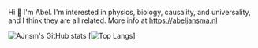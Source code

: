 <!---
AJnsm/AJnsm is a ✨ special ✨ repository because its `README.md` (this file) appears on your GitHub profile.
You can click the Preview link to take a look at your changes.
--->
Hi 👋 I'm Abel. I'm interested in physics, biology, causality, and universality, and I think they are all related. 
More info at https://abeljansma.nl


![AJnsm's GitHub stats](https://github-readme-stats.vercel.app/api?username=AJnsm&count_private=true)
[![Top Langs](https://github-readme-stats.vercel.app/api/top-langs/?username=AJnsm&count_private=true&langs_count=10&hide=javascript,html,css)]
